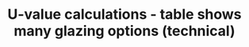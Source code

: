 ---
layout: link
link_url: https://www.gov.scot/publications/tables-of-u-values-and-thermal-conductivity/
title: U-value calculations - table shows many glazing options (technical)
source: Scottish Government
card: Replace single glazing with double or triple
petal: 
task: 
---